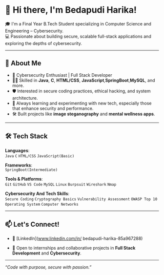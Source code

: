 # 👋 Hi there, I'm Bedapudi Harika!

🎓 I'm a Final Year B.Tech Student specializing in Computer Science and Engineering – Cybersecurity.  
💻 Passionate about building secure, scalable full-stack applications and exploring the depths of cybersecurity.

---

## 🚀 About Me
- 🔐 Cybersecurity Enthusiast | Full Stack Developer
- 👨‍💻 Skilled in **Java**, **C**, **HTML/CSS**, **JavaScript**,**SpringBoot**,**MySQL**, and more.
- 🛡️ Interested in secure coding practices, ethical hacking, and system architecture.
- 🧠 Always learning and experimenting with new tech, especially those that enhance security and performance.
- 🛠️ Built projects like **image steganography** and **mental wellness apps**.

---

## 🛠️ Tech Stack
**Languages**:  
`Java` `C` `HTML/CSS` `JavaScript(Basic)`

**Frameworks**:  
`SpringBoot(Intermediate)` 

**Tools & Platforms**:  
`Git` `GitHub` `VS Code`  `MySQL` `Linux` `Burpsuit` `Wireshark` `Nmap`

**Cybersecurity  And Tech Skills**:  
`Secure Coding` `Cryptography Basics` `Vulnerability Assessment` `OWASP Top 10` `Operating System` `Computer Networks` 

---

## 📫 Let's Connect!
- 🔗 [LinkedIn](www.linkedin.com/in/
bedapudi-harika-85a967288)

- 💼 Open to internships and collaborative projects in **Full Stack Development** and **Cybersecurity**.

---

_“Code with purpose, secure with passion.”_
